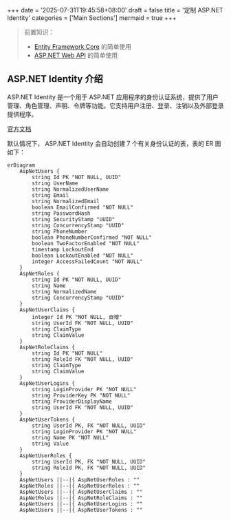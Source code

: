 +++
date = '2025-07-31T19:45:58+08:00'
draft = false
title = '定制 ASP\.NET Identity'
categories = ['Main Sections']
mermaid = true
+++

> 前置知识：
> 
> * [Entity Framework Core](https://learn.microsoft.com/zh-cn/ef/core/) 的简单使用
> * [ASP.NET Web API](https://learn.microsoft.com/zh-cn/aspnet/web-api/) 的简单使用

## ASP\.NET Identity 介绍
ASP\.NET Identity 是一个用于 ASP\.NET 应用程序的身份认证系统，提供了用户管理、角色管理、声明、令牌等功能。它支持用户注册、登录、注销以及外部登录提供程序。

[官方文档](https://learn.microsoft.com/zh-cn/aspnet/core/security/authentication/identity)

默认情况下， ASP\.NET Identity 会自动创建 7 个有关身份认证的表，表的 ER 图如下：

```mermaid
erDiagram
    AspNetUsers {
        string Id PK "NOT NULL, UUID"
        string UserName
        string NormalizedUserName
        string Email
        string NormalizedEmail
        boolean EmailConfirmed "NOT NULL"
        string PasswordHash
        string SecurityStamp "UUID"
        string ConcurrencyStamp "UUID"
        string PhoneNumber
        boolean PhoneNumberConfirmed "NOT NULL"
        boolean TwoFactorEnabled "NOT NULL"
        timestamp LockoutEnd
        boolean LockoutEnabled "NOT NULL"
        integer AccessFailedCount "NOT NULL"
    }
    AspNetRoles {
        string Id PK "NOT NULL, UUID"
        string Name
        string NormalizedName
        string ConcurrencyStamp "UUID"
    }
    AspNetUserClaims {
        integer Id PK "NOT NULL, 自增"
        string UserId FK "NOT NULL, UUID"
        string ClaimType
        string ClaimValue
    }
    AspNetRoleClaims {
        string Id PK "NOT NULL"
        string RoleId FK "NOT NULL, UUID"
        string ClaimType
        string ClaimValue
    }
    AspNetUserLogins {
        string LoginProvider PK "NOT NULL"
        string ProviderKey PK "NOT NULL"
        string ProviderDisplayName
        string UserId FK "NOT NULL, UUID"
    }
    AspNetUserTokens {
        string UserId PK, FK "NOT NULL, UUID"
        string LoginProvider PK "NOT NULL"
        string Name PK "NOT NULL"
        string Value
    }
    AspNetUserRoles {
        string UserId PK, FK "NOT NULL, UUID"
        string RoleId PK, FK "NOT NULL, UUID"
    }
    AspNetUsers ||--|{ AspNetUserRoles : ""
    AspNetRoles ||--|{ AspNetUserRoles : ""
    AspNetUsers ||--|{ AspNetUserClaims : ""
    AspNetRoles ||--|{ AspNetRoleClaims : ""
    AspNetUsers ||--|{ AspNetUserLogins : ""
    AspNetUsers ||--|{ AspNetUserTokens : ""
```